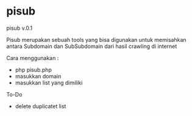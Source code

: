 # pisub
pisub v.0.1

Pisub merupakan sebuah tools yang bisa digunakan untuk memisahkan antara Subdomain dan SubSubdomain dari hasil crawling di internet

Cara menggunakan :
- php pisub.php
- masukkan domain
- masukkan list yang dimiliki

To-Do
- delete duplicatet list

